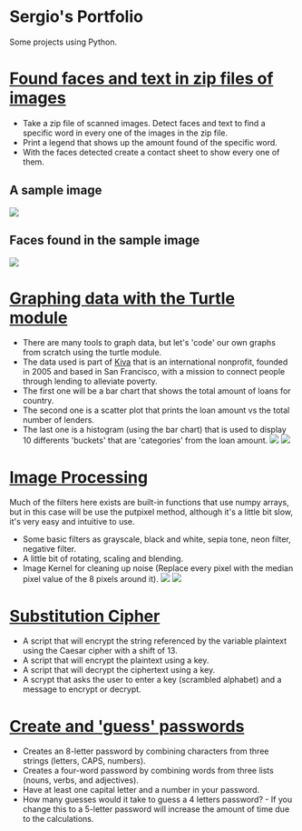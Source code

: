 # Sergio's Portfolio
Some projects using Python.


#  [Found faces and text in zip files of images](https://github.com/scastrodri/Python_projects/tree/main/Faces_and_text_%20in_zip)
* Take a zip file of scanned images. Detect faces and text to find a specific word in every one of the images in the zip file.
* Print a legend that shows up the amount found of the specific word.
* With the faces detected create a contact sheet to show every one of them.
## A sample image
![](https://github.com/scastrodri/Sergio_Portfolio/blob/main/images/a-0.jpg)
## Faces found in the sample image
![](https://github.com/scastrodri/Sergio_Portfolio/blob/main/images/faces_in_a-0.png)


# [Graphing data with the Turtle module](https://github.com/scastrodri/Python_projects/tree/main/Graphic_Turtle)
* There are many tools to graph data, but let's 'code' our own graphs from scratch using the turtle module.
* The data used is part of [Kiva](http://kiva.org/) that is an international nonprofit, founded in 2005 and based in San Francisco, with a mission to connect people 
through lending to alleviate poverty.
* The first one will be a bar chart that shows the total amount of loans for country.
* The second one is a scatter plot that prints the loan amount vs the total number of lenders.
* The last one is a histogram (using the bar chart) that is used to display 10 differents 'buckets' that are 'categories' from the loan amount.
![](https://github.com/scastrodri/Sergio_Portfolio/blob/main/images/Bar-chart.png)
![](https://github.com/scastrodri/Sergio_Portfolio/blob/main/images/Sactterplot.png)


# [Image Processing](https://github.com/scastrodri/Python_projects/tree/main/Image_Processing)
Much of the filters here exists are built-in functions that use numpy arrays, but in this case will be use the putpixel method, although it's a little bit slow, it's very easy and intuitive to use.
* Some basic filters as grayscale, black and white, sepia tone, neon filter, negative filter.
* A little bit of rotating, scaling and blending.
* Image Kernel for cleaning up noise (Replace every pixel with the median pixel value of the 8 pixels around it).
![](https://github.com/scastrodri/Sergio_Portfolio/blob/main/images/all_filters.jpg)
![](https://github.com/scastrodri/Sergio_Portfolio/blob/main/images/noisy_non-noisy.png)

# [Substitution Cipher](https://github.com/scastrodri/Python_projects/tree/main/Substitution_Cipher)
* A script that will encrypt the string referenced by the variable plaintext using the Caesar cipher with a shift of 13.
* A script that will encrypt the plaintext using a key.
* A script that will decrypt the ciphertext using a key.
* A scrypt that asks the user to enter a key (scrambled alphabet) and a message to encrypt or decrypt.

# [Create and 'guess' passwords](https://github.com/scastrodri/Python_projects/tree/main/Password)
* Creates an 8-letter password by combining characters from three strings (letters, CAPS, numbers).
* Creates a four-word password by combining words from three lists (nouns, verbs, and adjectives).
* Have at least one capital letter and a number in your password.
* How many guesses would it take to guess a 4 letters password? - If you change this to a 5-letter password will increase the amount of time due to the calculations.
